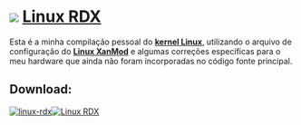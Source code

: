 # ![](https://raw.githubusercontent.com/PapirusDevelopmentTeam/papirus-icon-theme/master/Papirus/32x32/apps/distributor-logo-madlinux.svg) [Linux RDX](https://github.com/rauldipeas/linux-rdx)

Esta é a minha compilação pessoal do [**kernel Linux**](https://kernel.org/), utilizando o arquivo de configuração do [**Linux XanMod**](https://raw.githubusercontent.com/xanmod/linux/6.0/CONFIGS/xanmod/gcc/config_x86-64-v3) e algumas correções específicas para o meu hardware que ainda não foram incorporadas no código fonte principal.

## Download:

[![linux-rdx](https://raw.githubusercontent.com/PapirusDevelopmentTeam/papirus-icon-theme/master/Papirus/48x48/apps/tux.svg "Linux RDX")![](https://img.shields.io/github/actions/workflow/status/rauldipeas/linux-rdx/linux-rdx.yml?branch=main&logo=GitHub&label=Linux%20RDX&style=for-the-badge "Linux RDX")](https://nightly.link/rauldipeas/linux-rdx/workflows/linux-rdx/main/linux-rdx.zip)
